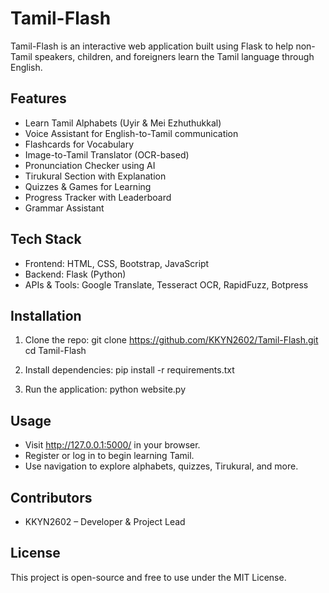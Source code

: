 Tamil-Flash
===========

Tamil-Flash is an interactive web application built using Flask to help non-Tamil speakers, children, and foreigners learn the Tamil language through English.

Features
--------

- Learn Tamil Alphabets (Uyir & Mei Ezhuthukkal)
- Voice Assistant for English-to-Tamil communication
- Flashcards for Vocabulary
- Image-to-Tamil Translator (OCR-based)
- Pronunciation Checker using AI
- Tirukural Section with Explanation
- Quizzes & Games for Learning
- Progress Tracker with Leaderboard
- Grammar Assistant

Tech Stack
----------

- Frontend: HTML, CSS, Bootstrap, JavaScript
- Backend: Flask (Python)
- APIs & Tools: Google Translate, Tesseract OCR, RapidFuzz, Botpress

Installation
------------

1. Clone the repo:
   git clone https://github.com/KKYN2602/Tamil-Flash.git
   cd Tamil-Flash

2. Install dependencies:
   pip install -r requirements.txt

3. Run the application:
   python website.py

Usage
-----

- Visit http://127.0.0.1:5000/ in your browser.
- Register or log in to begin learning Tamil.
- Use navigation to explore alphabets, quizzes, Tirukural, and more.

Contributors
------------

- KKYN2602 – Developer & Project Lead

License
-------

This project is open-source and free to use under the MIT License.

